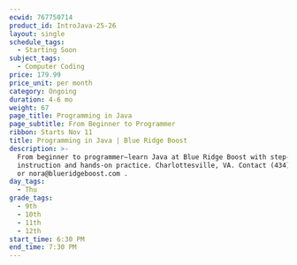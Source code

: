 ```yaml
---
ecwid: 767750714
product_id: IntroJava-25-26
layout: single
schedule_tags:
  - Starting Soon
subject_tags:
  - Computer Coding
price: 179.99
price_unit: per month
category: Ongoing
duration: 4-6 mo
weight: 67
page_title: Programming in Java
page_subtitle: From Beginner to Programmer
ribbon: Starts Nov 11
title: Programming in Java | Blue Ridge Boost
description: >-
  From beginner to programmer—learn Java at Blue Ridge Boost with step-by-step
  instruction and hands-on practice. Charlottesville, VA. Contact (434) 260-0636
  or nora@blueridgeboost.com .
day_tags:
  - Thu
grade_tags:
  - 9th
  - 10th
  - 11th
  - 12th
start_time: 6:30 PM
end_time: 7:30 PM
---
```


